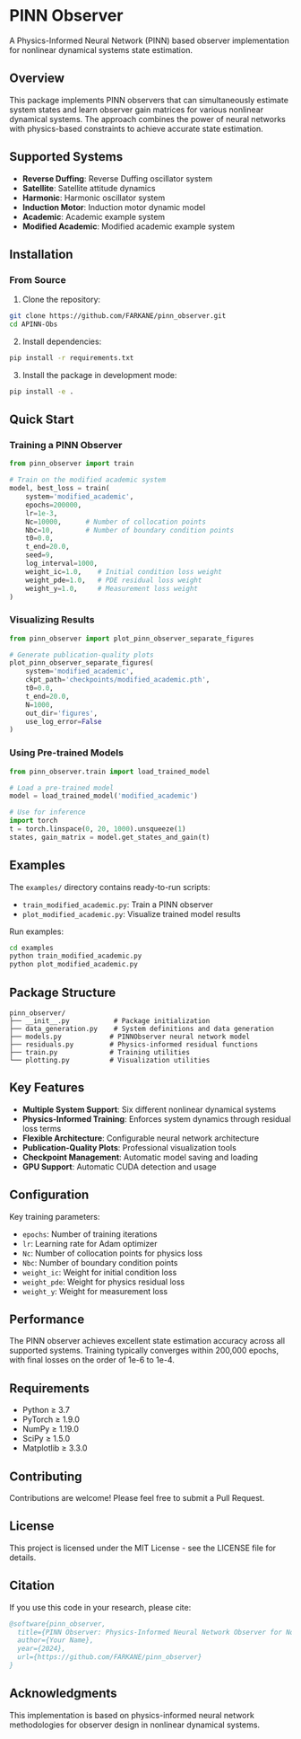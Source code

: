 # PINN Observer

A Physics-Informed Neural Network (PINN) based observer implementation for nonlinear dynamical systems state estimation.

## Overview

This package implements PINN observers that can simultaneously estimate system states and learn observer gain matrices for various nonlinear dynamical systems. The approach combines the power of neural networks with physics-based constraints to achieve accurate state estimation.

## Supported Systems

- **Reverse Duffing**: Reverse Duffing oscillator system
- **Satellite**: Satellite attitude dynamics
- **Harmonic**: Harmonic oscillator system  
- **Induction Motor**: Induction motor dynamic model
- **Academic**: Academic example system
- **Modified Academic**: Modified academic example system

## Installation

### From Source

1. Clone the repository:
```bash
git clone https://github.com/FARKANE/pinn_observer.git
cd APINN-Obs
```

2. Install dependencies:
```bash
pip install -r requirements.txt
```

3. Install the package in development mode:
```bash
pip install -e .
```

## Quick Start

### Training a PINN Observer

```python
from pinn_observer import train

# Train on the modified academic system
model, best_loss = train(
    system='modified_academic',
    epochs=200000,
    lr=1e-3,
    Nc=10000,      # Number of collocation points
    Nbc=10,        # Number of boundary condition points
    t0=0.0,
    t_end=20.0,
    seed=9,
    log_interval=1000,
    weight_ic=1.0,    # Initial condition loss weight
    weight_pde=1.0,   # PDE residual loss weight
    weight_y=1.0,     # Measurement loss weight
)
```

### Visualizing Results

```python
from pinn_observer import plot_pinn_observer_separate_figures

# Generate publication-quality plots
plot_pinn_observer_separate_figures(
    system='modified_academic',
    ckpt_path='checkpoints/modified_academic.pth',
    t0=0.0,
    t_end=20.0,
    N=1000,
    out_dir='figures',
    use_log_error=False
)
```

### Using Pre-trained Models

```python
from pinn_observer.train import load_trained_model

# Load a pre-trained model
model = load_trained_model('modified_academic')

# Use for inference
import torch
t = torch.linspace(0, 20, 1000).unsqueeze(1)
states, gain_matrix = model.get_states_and_gain(t)
```

## Examples

The `examples/` directory contains ready-to-run scripts:

- `train_modified_academic.py`: Train a PINN observer
- `plot_modified_academic.py`: Visualize trained model results

Run examples:
```bash
cd examples
python train_modified_academic.py
python plot_modified_academic.py
```

## Package Structure

```
pinn_observer/
├── __init__.py           # Package initialization
├── data_generation.py    # System definitions and data generation
├── models.py            # PINNObserver neural network model
├── residuals.py         # Physics-informed residual functions
├── train.py             # Training utilities
└── plotting.py          # Visualization utilities
```

## Key Features

- **Multiple System Support**: Six different nonlinear dynamical systems
- **Physics-Informed Training**: Enforces system dynamics through residual loss terms
- **Flexible Architecture**: Configurable neural network architecture
- **Publication-Quality Plots**: Professional visualization tools
- **Checkpoint Management**: Automatic model saving and loading
- **GPU Support**: Automatic CUDA detection and usage

## Configuration

Key training parameters:

- `epochs`: Number of training iterations
- `lr`: Learning rate for Adam optimizer
- `Nc`: Number of collocation points for physics loss
- `Nbc`: Number of boundary condition points
- `weight_ic`: Weight for initial condition loss
- `weight_pde`: Weight for physics residual loss  
- `weight_y`: Weight for measurement loss

## Performance

The PINN observer achieves excellent state estimation accuracy across all supported systems. Training typically converges within 200,000 epochs, with final losses on the order of 1e-6 to 1e-4.

## Requirements

- Python ≥ 3.7
- PyTorch ≥ 1.9.0
- NumPy ≥ 1.19.0
- SciPy ≥ 1.5.0
- Matplotlib ≥ 3.3.0

## Contributing

Contributions are welcome! Please feel free to submit a Pull Request.

## License

This project is licensed under the MIT License - see the LICENSE file for details.

## Citation

If you use this code in your research, please cite:

```bibtex
@software{pinn_observer,
  title={PINN Observer: Physics-Informed Neural Network Observer for Nonlinear Systems},
  author={Your Name},
  year={2024},
  url={https://github.com/FARKANE/pinn_observer}
}
```

## Acknowledgments

This implementation is based on physics-informed neural network methodologies for observer design in nonlinear dynamical systems.
